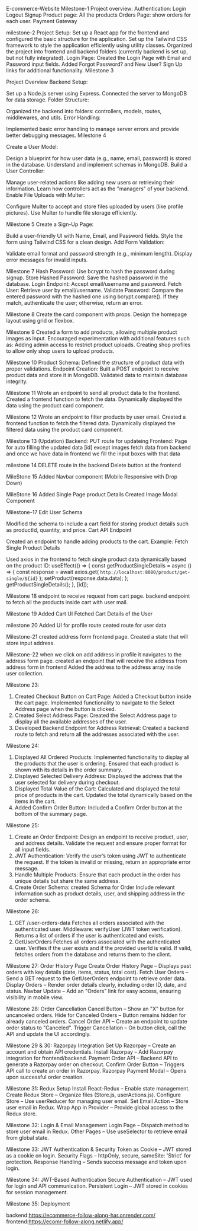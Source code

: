 E-commerce-Website
Milestone-1
Project overview:
Authentication: Login Logout Signup
Product page: All the products
Orders Page: show orders for each user.
Payment Gateway

milestone-2
Project Setup:
Set up a React app for the frontend and configured the basic structure for the application.
Set up the Tailwind CSS framework to style the application efficiently using utility classes.
Organized the project into frontend and backend folders (currently backend is set up, but not fully integrated).
Login Page:
Created the Login Page with Email and Password input fields.
Added Forgot Password? and New User? Sign Up links for additional functionality.
Milestone 3

Project Overview
Backend Setup:

Set up a Node.js server using Express.
Connected the server to MongoDB for data storage.
Folder Structure:

Organized the backend into folders: controllers, models, routes, middlewares, and utils.
Error Handling:

Implemented basic error handling to manage server errors and provide better debugging messages.
Milestone 4

Create a User Model:

Design a blueprint for how user data (e.g., name, email, password) is stored in the database.
Understand and implement schemas in MongoDB.
Build a User Controller:

Manage user-related actions like adding new users or retrieving their information.
Learn how controllers act as the "managers" of your backend.
Enable File Uploads with Multer:

Configure Multer to accept and store files uploaded by users (like profile pictures).
Use Multer to handle file storage efficiently.

Milestone 5
Create a Sign-Up Page:

Build a user-friendly UI with Name, Email, and Password fields.
Style the form using Tailwind CSS for a clean design.
Add Form Validation:

Validate email format and password strength (e.g., minimum length).
Display error messages for invalid inputs.

Milestone 7
Hash Password: Use bcrypt to hash the password during signup.
Store Hashed Password: Save the hashed password in the database.
Login Endpoint: Accept email/username and password.
Fetch User: Retrieve user by email/username.
Validate Password: Compare the entered password with the hashed one using bcrypt.compare(). If they match, authenticate the user; otherwise, return an error.

Milestone 8
Create the card component with props.
Design the homepage layout using grid or flexbox.

Milestone 9
Created a form to add products, allowing multiple product images as input.
Encouraged experimentation with additional features such as:
Adding admin access to restrict product uploads.
Creating shop profiles to allow only shop users to upload products.

Milestone 10
Product Schema:
Defined the structure of product data with proper validations.
Endpoint Creation:
Built a POST endpoint to receive product data and store it in MongoDB.
Validated data to maintain database integrity.

Milestone 11
Wrote an endpoint to send all product data to the frontend.
Created a frontend function to fetch the data.
Dynamically displayed the data using the product card component.

Milestone 12
Wrote an endpoint to filter products by user email.
Created a frontend function to fetch the filtered data.
Dynamically displayed the filtered data using the product card component.

Milestone 13 (Updation)
Backend: PUT route for updateing Frontend: Page for auto filling the updated data [id] except images fetch data from backend and once we have data in frontend we fill the input boxes with that data

milestone 14
DELETE route in the backend Delete button at the frontend

MileStone 15
Added Navbar component (Mobile Responsive with Drop Down)

MileStone 16
Added Single Page product Details Created Image Modal Component

Milestone-17
Edit User Schema

Modified the schema to include a cart field for storing product details such as productId, quantity, and price.
Cart API Endpoint

Created an endpoint to handle adding products to the cart. Example:
Fetch Single Product Details

Used axios in the frontend to fetch single product data dynamically based on the product ID:
useEffect(() => {
  const getProductSingleDetails = async () => {
    const response = await axios.get(
      `http://localhost:8080/product/get-single/${id}`
    );
    setProduct(response.data.data);
  };
  getProductSingleDetails();
}, [id]);


Milestone 18
endpoint to receive request from cart page.
backend endpoint to fetch all the products inside cart with user mail.

Milestone 19
Added Cart UI
Fetched Cart Details of the User

milestone 20
Added UI for profile route
ceated route for user data

Milestone-21
created address form frontend page.
Created a state that will store input address.

Milestone-22
when we click on add address in profile it navigates to the address form page.
created an endpoint that will receive the address from address form in frontend
Added the address to the address array inside user collection.

Milestone 23:
1. Created Checkout Button on Cart Page:
Added a Checkout button inside the cart page.
Implemented functionality to navigate to the Select Address page when the button is clicked.
2. Created Select Address Page:
Created the Select Address page to display all the available addresses of the user.
3. Developed Backend Endpoint for Address Retrieval:
Created a backend route to fetch and return all the addresses associated with the user.

Milestone 24:
1. Displayed All Ordered Products:
Implemented functionality to display all the products that the user is ordering.
Ensured that each product is shown with its details in the order summary.
2. Displayed Selected Delivery Address:
Displayed the address that the user selected for delivery during checkout.
3. Displayed Total Value of the Cart:
Calculated and displayed the total price of products in the cart.
Updated the total dynamically based on the items in the cart.
4. Added Confirm Order Button:
Included a Confirm Order button at the bottom of the summary page.

Milestone 25:
1. Create an Order Endpoint:
Design an endpoint to receive product, user, and address details.
Validate the request and ensure proper format for all input fields.
2. JWT Authentication:
Verify the user’s token using JWT to authenticate the request.
If the token is invalid or missing, return an appropriate error message.
3. Handle Multiple Products:
Ensure that each product in the order has unique details but share the same address.
4. Create Order Schema:
created Schema for Order
Include relevant information such as product details, user, and shipping address in the order schema.

Milestone 26:
1. GET /user-orders-data
Fetches all orders associated with the authenticated user.
Middleware: verifyUser (JWT token verification).
Returns a list of orders if the user is authenticated and exists.
2. GetUserOrders
Fetches all orders associated with the authenticated user.
Verifies if the user exists and if the provided userId is valid.
If valid, fetches orders from the database and returns them to the client.

Milestone 27: Order History Page
Create Order History Page – Displays past orders with key details (date, items, status, total cost).
Fetch User Orders – Send a GET request to the GetUserOrders endpoint to retrieve order data.
Display Orders – Render order details clearly, including order ID, date, and status.
Navbar Update – Add an "Orders" link for easy access, ensuring visibility in mobile view.

Milestone 28: Order Cancellation
Cancel Button – Show an "X" button for uncanceled orders.
Hide for Canceled Orders – Button remains hidden for already canceled orders.
Cancel Order API – Create an endpoint to update order status to "Canceled".
Trigger Cancellation – On button click, call the API and update the UI accordingly.

Milestone 29 & 30: Razorpay Integration
Set Up Razorpay – Create an account and obtain API credentials.
Install Razorpay – Add Razorpay integration for frontend/backend.
Payment Order API – Backend API to generate a Razorpay order on checkout.
Confirm Order Button – Triggers API call to create an order in Razorpay.
Razorpay Payment Modal – Opens upon successful order creation.

Milestone 31: Redux Setup
Install React-Redux – Enable state management.
Create Redux Store – Organize files (Store.js, userActions.js).
Configure Store – Use userReducer for managing user email.
Set Email Action – Store user email in Redux.
Wrap App in Provider – Provide global access to the Redux store.

Milestone 32: Login & Email Management
Login Page – Dispatch method to store user email in Redux.
Other Pages – Use useSelector to retrieve email from global state.

Milestone 33: JWT Authentication & Security
Token as Cookie – JWT stored as a cookie on login.
Security Flags – httpOnly, secure, sameSite: 'Strict' for protection.
Response Handling – Sends success message and token upon login.

Milestone 34: JWT-Based Authentication
Secure Authentication – JWT used for login and API communication.
Persistent Login – JWT stored in cookies for session management.

Milestone 35: Deployment

backend:https://ecommerce-follow-along-har.onrender.com/
frontend:https://ecomr-follow-along.netlify.app/
